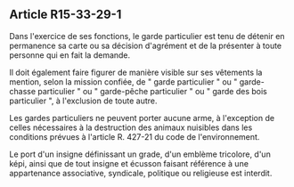 Article R15-33-29-1
----
Dans l'exercice de ses fonctions, le garde particulier est tenu de détenir en
permanence sa carte ou sa décision d'agrément et de la présenter à toute
personne qui en fait la demande.

Il doit également faire figurer de manière visible sur ses vêtements la mention,
selon la mission confiée, de " garde particulier " ou " garde-chasse particulier
" ou " garde-pêche particulier " ou " garde des bois particulier ", à
l'exclusion de toute autre.

Les gardes particuliers ne peuvent porter aucune arme, à l'exception de celles
nécessaires à la destruction des animaux nuisibles dans les conditions prévues à
l'article R. 427-21 du code de l'environnement.

Le port d'un insigne définissant un grade, d'un emblème tricolore, d'un képi,
ainsi que de tout insigne et écusson faisant référence à une appartenance
associative, syndicale, politique ou religieuse est interdit.

